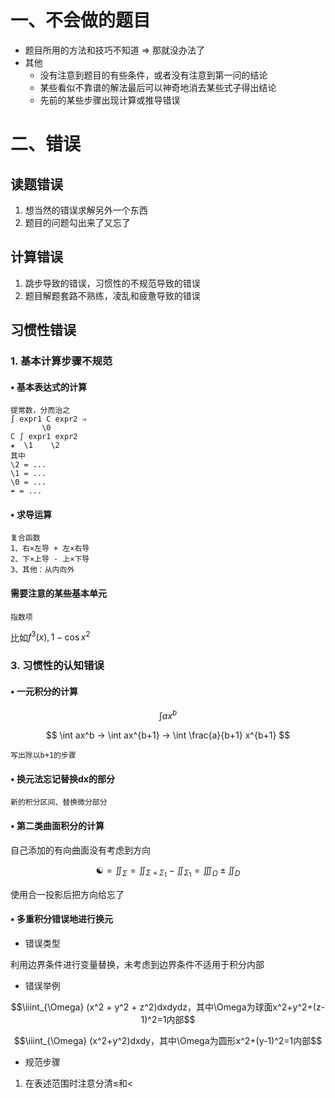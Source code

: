 <script type="text/x-mathjax-config">
  MathJax.Hub.Config({
    tex2jax: {
      inlineMath: [ ['$','$'], ["\\(","\\)"] ],
      processEscapes: true
    }
  });
</script>
<script type="text/javascript"
  src="https://cdn.mathjax.org/mathjax/latest/MathJax.js?config=TeX-AMS-MML_HTMLorMML">
</script>

# 一、不会做的题目

+ 题目所用的方法和技巧不知道 ⇒  那就没办法了
+ 其他
    + 没有注意到题目的有些条件，或者没有注意到第一问的结论
    + 某些看似不靠谱的解法最后可以神奇地消去某些式子得出结论
    + 先前的某些步骤出现计算或推导错误

# 二、错误

## 读题错误

1. 想当然的错误求解另外一个东西
2. 题目的问题勾出来了又忘了

## 计算错误

1. 跳步导致的错误，习惯性的不规范导致的错误
2. 题目解题套路不熟练，凌乱和疲惫导致的错误

## 习惯性错误

### 1. 基本计算步骤不规范

#### • 基本表达式的计算

```
提常数，分而治之
∫ expr1 C expr2 ⇒ 
       \0
C ∫ expr1 expr2
★  \1    \2
其中
\2 = ...
\1 = ...
\0 = ...
☔ = ...
```

#### • 求导运算

```
复合函数
1、右×左导 + 左×右导
2、下×上导 - 上×下导
3、其他：从内向外
```

#### 需要注意的某些基本单元

```
指数项
```

比如$f^3(x), 1-\cos{x^2}$

### 3. 习惯性的认知错误

#### • 一元积分的计算

$$ \int ax^b $$

$$ \int ax^b → \int ax^{b+1} → \int \frac{a}{b+1} x^{b+1} $$

```
写出除以b+1的步骤 
```

#### • 换元法忘记替换dx的部分

```
新的积分区间、替换微分部分
```

#### • 第二类曲面积分的计算

自己添加的有向曲面没有考虑到方向

$$☯ = \iint_{\Sigma} = \iint_{\Sigma+\Sigma_1} - \iint_{\Sigma_1} = \iiint_{\Omega} ± \iint_{D}$$ 

使用合一投影后把方向给忘了

#### • 多重积分错误地进行换元

+ 错误类型

利用边界条件进行变量替换，未考虑到边界条件不适用于积分内部

+ 错误举例

$$\iiint_{\Omega} (x^2 + y^2 + z^2)dxdydz，其中\Omega为球面x^2+y^2+(z-1)^2=1内部$$

$$\iiint_{\Omega} (x^2+y^2)dxdy，其中\Omega为圆形x^2+(y-1)^2=1内部$$ 

+ 规范步骤

1. 在表述范围时注意分清$\le$和$<$ 

